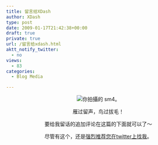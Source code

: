 ```yaml
---
title: 留言给XDash
author: XDash
type: post
date: 2009-01-17T21:42:38+00:00
draft: true
private: true
url: /留言给xdash.html
aktt_notify_twitter:
  - no
views:
  - 83
categories:
  - Blog Media

---
```

<p style="text-align: center; ">
  <img decoding="async" src="http://farm4.static.flickr.com/3445/3288907036_9f26066289.jpg?v=0" alt="你拍攝的 sm4。" />
</p>

<p style="text-align: center; ">
  雁过留声，鸟过拔毛！
</p>

<p style="text-align: center; ">
  要给我留话的追加评论在这篇的下面就可以了～
</p>

<p style="text-align: center; ">
  尽管有这个，还是<a href="http://twitter.com/xdash" target="_blank">强烈推荐您在twitter上找我</a>。
</p>